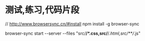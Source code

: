 # 测试,练习,代码片段

// http://www.browsersync.cn/#install
npm install -g browser-sync


browser-sync start --server --files "src/**/*.css,src/**/*.html,src/**/*.js"
